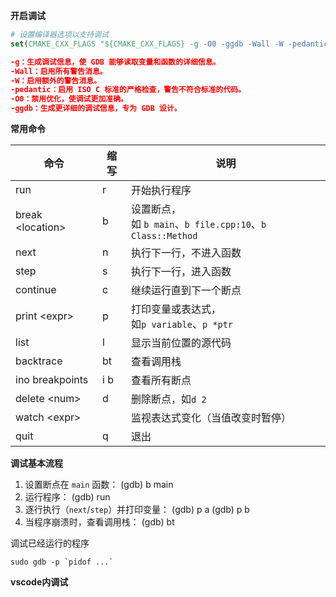 
**开启调试**
```cmake
# 设置编译器选项以支持调试
set(CMAKE_CXX_FLAGS "${CMAKE_CXX_FLAGS} -g -O0 -ggdb -Wall -W -pedantic")

-g：生成调试信息，使 GDB 能够读取变量和函数的详细信息。
-Wall：启用所有警告消息。 
-W：启用额外的警告消息。
-pedantic：启用 ISO C 标准的严格检查，警告不符合标准的代码。
-O0：禁用优化，使调试更加准确。
-ggdb：生成更详细的调试信息，专为 GDB 设计。
```
**常用命令**

| 命令                | 缩写  | 说明                                                    |
| ----------------- | --- | ----------------------------------------------------- |
| run               | r   | 开始执行程序                                                |
| break \<location> | b   | 设置断点，<br>如 `b main`、`b file.cpp:10`、`b Class::Method` |
| next              | n   | 执行下一行，不进入函数                                           |
| step              | s   | 执行下一行，进入函数                                            |
| continue          | c   | 继续运行直到下一个断点                                           |
| print \<expr>     | p   | 打印变量或表达式，<br>如`p variable`、`p *ptr`                   |
| list              | l   | 显示当前位置的源代码                                            |
| backtrace         | bt  | 查看调用栈                                                 |
| ino breakpoints   | i b | 查看所有断点                                                |
| delete \<num>     | d   | 删除断点，如`d 2`                                           |
| watch \<expr>     |     | 监视表达式变化（当值改变时暂停）                                      |
| quit              | q   | 退出                                                    |

**调试基本流程**
1. 设置断点在 `main` 函数：
    (gdb) b main
2. 运行程序：
    (gdb) run
3. 逐行执行（`next`/`step`）并打印变量：
    (gdb) p a
    (gdb) p b
4. 当程序崩溃时，查看调用栈：
    (gdb) bt

调试已经运行的程序
```
sudo gdb -p `pidof ...`
```

**vscode内调试**
